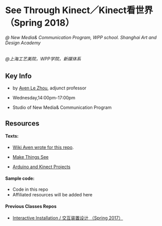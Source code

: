 # **See Through Kinect／Kinect看世界（Spring 2018）**
###### @ New Media& Communication Program, WPP school. Shanghai Art and Design Academy

###### @上海工艺美院，WPP学院，新媒体系

## Key Info
* by [Aven Le Zhou](www.aven.cc), adjunct professor

* Wednesday,14:00pm-17:00pm

* Studio of New Media& Communication Program

## Resources
#### Texts:
* [Wiki Aven wrote for this repo](https://github.com/aaaven/STK2018/wiki).

* [Make Things  See](https://www.amazon.com/Making-Things-See-Processing-MakerBot/dp/1449307078)

* [Arduino and Kinect Projects](https://www.amazon.com/Arduino-Kinect-Projects-Design-Technology/dp/1430241675/ref=pd_lpo_sbs_14_t_0?_encoding=UTF8&psc=1&refRID=ZH7FA1DKAV5PJ7JW6FQ5)

#### Sample code:
* Code in this repo
* Affiliated resources will be added here

#### Previous Classes Repos
* [Interactive Installation / 交互装置设计 （Spring 2017）](https://github.com/aaaven/Interactive-Installation-Spring2017)
